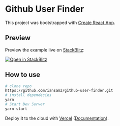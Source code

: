 # Github User Finder

This project was bootstrapped with [Create React App](https://github.com/facebook/create-react-app).


## Preview

Preview the example live on [StackBlitz](http://stackblitz.com/):

[![Open in StackBlitz](https://developer.stackblitz.com/img/open_in_stackblitz.svg)](https://stackblitz.com/github/vercel/next.js/tree/canary/examples/with-tailwindcss)

## How to use

```bash
# clone repo
https://github.com/iansamz/github-user-finder.git
# install dependecies
yarn
# Start Dev Server
yarn start
```

Deploy it to the cloud with [Vercel](https://vercel.com/new?utm_source=github&utm_medium=readme&utm_campaign=next-example) ([Documentation](https://nextjs.org/docs/deployment)).
